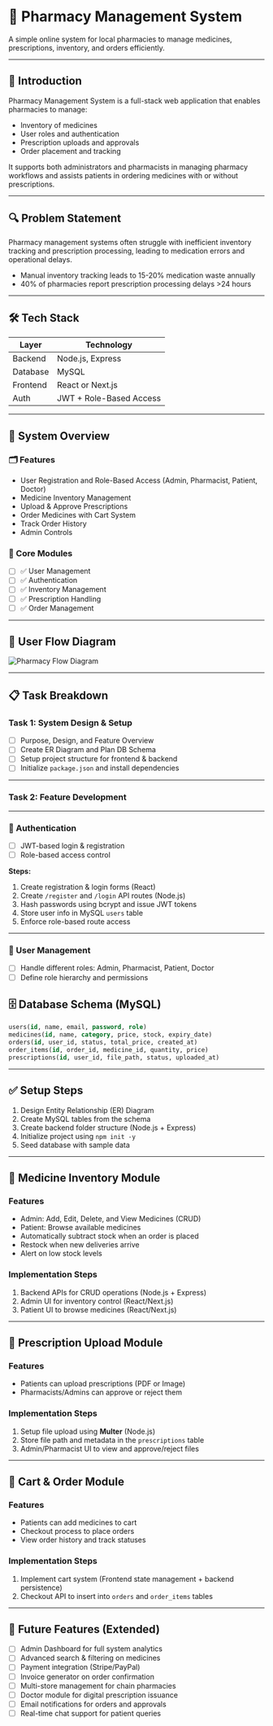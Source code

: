 # 💊 Pharmacy Management System

A simple online system for local pharmacies to manage medicines, prescriptions, inventory, and orders efficiently.

---

## 📌 Introduction

Pharmacy Management System is a full-stack web application that enables pharmacies to manage:

- Inventory of medicines
- User roles and authentication
- Prescription uploads and approvals
- Order placement and tracking

It supports both administrators and pharmacists in managing pharmacy workflows and assists patients in ordering medicines with or without prescriptions.

---

## 🔍 Problem Statement

Pharmacy management systems often struggle with inefficient inventory tracking and prescription processing, leading to medication errors and operational delays.

- Manual inventory tracking leads to 15-20% medication waste annually
- 40% of pharmacies report prescription processing delays >24 hours

---

## 🛠 Tech Stack

| Layer      | Technology               |
|------------|--------------------------|
| Backend    | Node.js, Express         |
| Database   | MySQL                    |
| Frontend   | React or Next.js         |
| Auth       | JWT + Role-Based Access  |

---

## 🧠 System Overview

### 🗂️ Features

- User Registration and Role-Based Access (Admin, Pharmacist, Patient, Doctor)
- Medicine Inventory Management
- Upload & Approve Prescriptions
- Order Medicines with Cart System
- Track Order History
- Admin Controls

### 🧩 Core Modules

- [ ] ✅ User Management
- [ ] ✅ Authentication
- [ ] ✅ Inventory Management
- [ ] ✅ Prescription Handling
- [ ] ✅ Order Management

---

## 🔄 User Flow Diagram

![Pharmacy Flow Diagram](./imgs/Final_Pharmacy_Diagram.png)

---

## 📋 Task Breakdown

### Task 1: System Design & Setup

- [ ] Purpose, Design, and Feature Overview
- [ ] Create ER Diagram and Plan DB Schema
- [ ] Setup project structure for frontend & backend
- [ ] Initialize `package.json` and install dependencies

---

### Task 2: Feature Development

---

### 🔐 Authentication

- [ ] JWT-based login & registration
- [ ] Role-based access control

**Steps:**

1. Create registration & login forms (React)
2. Create `/register` and `/login` API routes (Node.js)
3. Hash passwords using bcrypt and issue JWT tokens
4. Store user info in MySQL `users` table
5. Enforce role-based route access

---

### 👥 User Management

- [ ] Handle different roles: Admin, Pharmacist, Patient, Doctor
- [ ] Define role hierarchy and permissions

## 🗄️ Database Schema (MySQL)

```sql
users(id, name, email, password, role)
medicines(id, name, category, price, stock, expiry_date)
orders(id, user_id, status, total_price, created_at)
order_items(id, order_id, medicine_id, quantity, price)
prescriptions(id, user_id, file_path, status, uploaded_at)
```

---

## ✅ Setup Steps

1. Design Entity Relationship (ER) Diagram
2. Create MySQL tables from the schema
3. Create backend folder structure (Node.js + Express)
4. Initialize project using `npm init -y`
5. Seed database with sample data

---

## 💊 Medicine Inventory Module

### Features

- Admin: Add, Edit, Delete, and View Medicines (CRUD)
- Patient: Browse available medicines
- Automatically subtract stock when an order is placed
- Restock when new deliveries arrive
- Alert on low stock levels

### Implementation Steps

1. Backend APIs for CRUD operations (Node.js + Express)
2. Admin UI for inventory control (React/Next.js)
3. Patient UI to browse medicines (React/Next.js)

---

## 📄 Prescription Upload Module

### Features

- Patients can upload prescriptions (PDF or Image)
- Pharmacists/Admins can approve or reject them

### Implementation Steps

1. Setup file upload using **Multer** (Node.js)
2. Store file path and metadata in the `prescriptions` table
3. Admin/Pharmacist UI to view and approve/reject files

---

## 🛒 Cart & Order Module

### Features

- Patients can add medicines to cart
- Checkout process to place orders
- View order history and track statuses

### Implementation Steps

1. Implement cart system (Frontend state management + backend persistence)
2. Checkout API to insert into `orders` and `order_items` tables

---

## 🔮 Future Features (Extended)

- [ ] Admin Dashboard for full system analytics
- [ ] Advanced search & filtering on medicines
- [ ] Payment integration (Stripe/PayPal)
- [ ] Invoice generator on order confirmation
- [ ] Multi-store management for chain pharmacies
- [ ] Doctor module for digital prescription issuance
- [ ] Email notifications for orders and approvals
- [ ] Real-time chat support for patient queries
